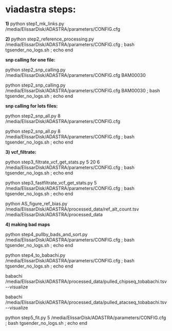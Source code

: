 # viadastra steps:

**1)** python step1_mk_links.py /media/ElissarDisk/ADASTRA/parameters/CONFIG.cfg

**2)** python step2_reference_processing.py /media/ElissarDisk/ADASTRA/parameters/CONFIG.cfg ; bash tgsender_no_logs.sh ; echo end
 

**snp calling for one file:**

python step2_snp_calling.py /media/ElissarDisk/ADASTRA/parameters/CONFIG.cfg BAM00030

python step2_snp_calling.py /media/ElissarDisk/ADASTRA/parameters/CONFIG.cfg BAM00030 ; bash tgsender_no_logs.sh ; echo end

**snp calling for lots files:**

python step2_snp_all.py 8 /media/ElissarDisk/ADASTRA/parameters/CONFIG.cfg

python step2_snp_all.py 8 /media/ElissarDisk/ADASTRA/parameters/CONFIG.cfg ; bash tgsender_no_logs.sh ; echo end

**3) vcf_filtrate:**


python step3_filtrate_vcf_get_stats.py 5 20 6 /media/ElissarDisk/ADASTRA/parameters/CONFIG.cfg ; bash tgsender_no_logs.sh ; echo end

python step3_fastfiltrate_vcf_get_stats.py 5 /media/ElissarDisk/ADASTRA/parameters/CONFIG.cfg ; bash tgsender_no_logs.sh ; echo end


python AS_figure_ref_bias.py /media/ElissarDisk/ADASTRA/processed_data/ref_alt_count.tsv /media/ElissarDisk/ADASTRA/processed_data


**4) making bad maps**


python step4_pullby_bads_and_sort.py /media/ElissarDisk/ADASTRA/parameters/CONFIG.cfg ; bash tgsender_no_logs.sh ; echo end

python step4_to_babachi.py  /media/ElissarDisk/ADASTRA/parameters/CONFIG.cfg ; bash tgsender_no_logs.sh ; echo end

babachi /media/ElissarDisk/ADASTRA/processed_data/pulled_chipseq_tobabachi.tsv --visualize

babachi /media/ElissarDisk/ADASTRA/processed_data/pulled_atacseq_tobabachi.tsv --visualize

python step5_fit.py 5 /media/ElissarDisk/ADASTRA/parameters/CONFIG.cfg ; bash tgsender_no_logs.sh ; echo end


